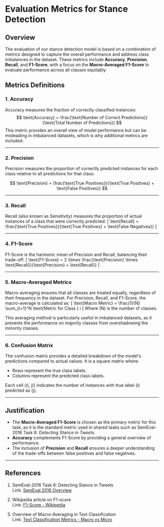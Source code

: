 # **Evaluation Metrics for Stance Detection**

## **Overview**
The evaluation of our stance detection model is based on a combination of metrics designed to capture the overall performance and address class imbalances in the dataset. These metrics include **Accuracy**, **Precision**, **Recall**, and **F1-Score**, with a focus on the **Macro-Averaged F1-Score** to evaluate performance across all classes equitably.

## **Metrics Definitions**

### **1. Accuracy**
Accuracy measures the fraction of correctly classified instances:
$$
\text{Accuracy} = \frac{\text{Number of Correct Predictions}}{\text{Total Number of Predictions}}
$$
This metric provides an overall view of model performance but can be misleading in imbalanced datasets, which is why additional metrics are included.

---

### **2. Precision**
Precision measures the proportion of correctly predicted instances for each class relative to all predictions for that class:

$$
\text{Precision} = \frac{\text{True Positives}}{\text{True Positives} + \text{False Positives}}
$$

---

### **3. Recall**
Recall (also known as Sensitivity) measures the proportion of actual instances of a class that were correctly predicted:
\[
\text{Recall} = \frac{\text{True Positives}}{\text{True Positives} + \text{False Negatives}}
\]

---

### **4. F1-Score**
F1-Score is the harmonic mean of Precision and Recall, balancing their trade-off:
\[
\text{F1-Score} = 2 \times \frac{\text{Precision} \times \text{Recall}}{\text{Precision} + \text{Recall}}
\]

---

### **5. Macro-Averaged Metrics**
Macro-averaging ensures that all classes are treated equally, regardless of their frequency in the dataset. For Precision, Recall, and F1-Score, the macro-average is calculated as:
\[
\text{Macro Metric} = \frac{1}{N} \sum_{i=1}^N \text{Metric for Class } i
\]
Where \(N\) is the number of classes.

This averaging method is particularly useful in imbalanced datasets, as it prevents the performance on majority classes from overshadowing the minority classes.

---

### **6. Confusion Matrix**
The confusion matrix provides a detailed breakdown of the model's predictions compared to actual values. It is a square matrix where:
- Rows represent the true class labels.
- Columns represent the predicted class labels.

Each cell \((i, j)\) indicates the number of instances with true label \(i\) predicted as \(j\).

---

## **Justification**
- The **Macro-Averaged F1-Score** is chosen as the primary metric for this task, as it is the standard metric used in shared tasks such as SemEval-2016 Task 6: *Detecting Stance in Tweets*.
- **Accuracy** complements F1-Score by providing a general overview of performance.
- The inclusion of **Precision** and **Recall** ensures a deeper understanding of the trade-offs between false positives and false negatives.

---

## **References**
1. SemEval-2016 Task 6: Detecting Stance in Tweets  
   Link: [SemEval 2016 Overview](https://www.aclweb.org/anthology/S16-1001.pdf)

2. Wikipedia article on F1-score  
   Link: [F1-Score - Wikipedia](https://en.wikipedia.org/wiki/F1_score)

3. Overview of Macro-Averaging in Text Classification  
   Link: [Text Classification Metrics - Macro vs Micro](https://medium.com/@ehudkr/a-visual-way-to-think-on-macro-and-micro-averages-in-classification-metrics-190285dc927f)
